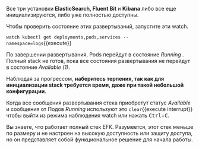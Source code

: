 Все три установки **ElasticSearch, Fluent Bit** и **Kibana** либо все еще инициализируются, либо уже полностью доступны.

Чтобы проверить состояние этих развертываний, запустите эти watch.

`watch kubectl get deployments,pods,services --namespace=logs`{{execute}}

По завершении развертывания, Pods перейдут в состояние _Running_ . Полный stack не готов, пока все состояния развертывания не перейдут в состояние _Available (1)_.

Наблюдая за прогрессом, **наберитесь терпения, так как для инициализации stack требуется время, даже при такой небольшой конфигурации.**

Когда все сообщения развертывания стека приобретут статус _Available_ и сообщения от Подов _Running_ используют это ```clear```{{execute interrupt}} чтобы выйти из режима наблюдения watch или нажать <kbd>Ctrl</kbd>+<kbd>C</kbd>.

Вы знаете, что работает полный стек EFK. Разумеется, этот стек меньше по размеру и не настроен на высокую доступность или защиту доступа, но он представляет собой функциональное решение для начала работы.